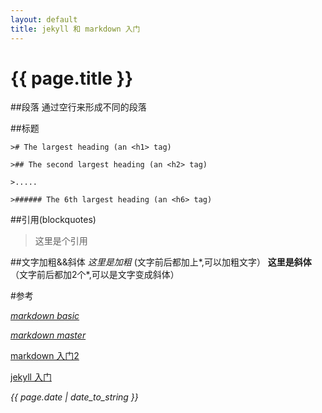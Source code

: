 ```yaml
---
layout: default
title: jekyll 和 markdown 入门
---
```

<h1> {{ page.title }} </h1>

##段落
通过空行来形成不同的段落

##标题
```
># The largest heading (an <h1> tag)

>## The second largest heading (an <h2> tag)

>.....

>###### The 6th largest heading (an <h6> tag)
```

##引用(blockquotes)
>这里是个引用

##文字加粗&&斜体
*这里是加粗* (文字前后都加上*,可以加粗文字）
**这里是斜体** （文字前后都加2个*,可以是文字变成斜体）


#参考

[*markdown basic*](https://help.github.com/articles/markdown-basics/)

[*markdown master*](https://guides.github.com/features/mastering-markdown/)

[markdown 入门2](http://www.jianshu.com/p/q81RER)

[jekyll 入门](http://trefoil.github.io/2013/10/05/jekyll.html)

*{{ page.date | date_to_string }}*

